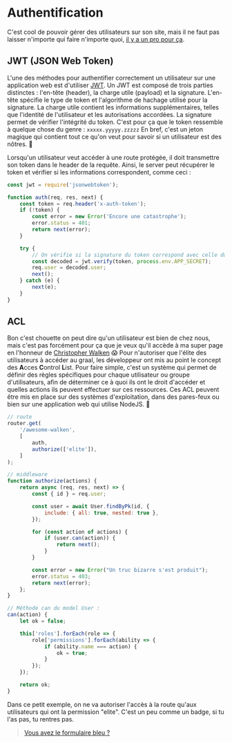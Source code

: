 

# Authentification
C'est cool de pouvoir gérer des utilisateurs sur son site, mais il ne faut pas laisser n'importe qui faire n'importe quoi, [il y a un pro pour ça](https://www.youtube.com/@nqtv/videos).

## JWT (JSON Web Token)
L'une des méthodes pour authentifier correctement un utilisateur sur une application web est d'utiliser [JWT](https://kourou.oclock.io/ressources/fiche-recap/le-cas-jwt/).
Un JWT est composé de trois parties distinctes : l'en-tête (header), la charge utile (payload) et la signature. L'en-tête spécifie le type de token et l'algorithme de hachage utilisé pour la signature. La charge utile contient les informations supplémentaires, telles que l'identité de l'utilisateur et les autorisations accordées. La signature permet de vérifier l'intégrité du token.
C'est pour ça que le token ressemble à quelque chose du genre : `xxxxx.yyyyy.zzzzz`
En bref, c'est un jeton magique qui contient tout ce qu'on veut pour savoir si un utilisateur est des nôtres. 👀

Lorsqu'un utilisateur veut accéder à une route protégée, il doit transmettre son token dans le header de la requête.
Ainsi, le server peut récupérer le token et vérifier si les informations correspondent, comme ceci :
```js
const jwt = require('jsonwebtoken');

function auth(req, res, next) {
    const token = req.header('x-auth-token');
    if (!token) {
        const error = new Error('Encore une catastrophe');
        error.status = 401;
        return next(error);
    }

    try {
	    // On vérifie si la signature du token correspond avec celle du server
        const decoded = jwt.verify(token, process.env.APP_SECRET);
        req.user = decoded.user;
        next();
    } catch (e) {
        next(e);
    }
}
```

## ACL
Bon c'est chouette on peut dire qu'un utilisateur est bien de chez nous, mais c'est pas forcément pour ça que je veux qu'il accède à ma super page en l'honneur de [Christopher Walken](https://www.youtube.com/watch?v=wCDIYvFmgW8) 😱
Pour n'autoriser que l'élite des utilisateurs à accéder au graal, les développeur ont mis au point le concept des **A**cces **C**ontrol **L**ist.
Pour faire simple, c'est un système qui permet de définir des règles spécifiques pour chaque utilisateur ou groupe d'utilisateurs, afin de déterminer ce à quoi ils ont le droit d'accéder et quelles actions ils peuvent effectuer sur ces ressources.
Ces ACL peuvent être mis en place sur des systèmes d'exploitation, dans des pares-feux ou bien sur une application web qui utilise NodeJS. 🥳

```js
// route
router.get(
    '/awesome-walken',
    [
        auth,
        authorize(['elite']),
    ]
);

// middleware
function authorize(actions) {
    return async (req, res, next) => {
        const { id } = req.user;

        const user = await User.findByPk(id, {
            include: { all: true, nested: true },
        });

        for (const action of actions) {
            if (user.can(action)) {
                return next();
            }
        }

        const error = new Error("Un truc bizarre s'est produit");
        error.status = 403;
        return next(error);
    };
}

// Méthode can du model User :
can(action) {
    let ok = false;

    this['roles'].forEach(role => {
        role['permissions'].forEach(ability => {
            if (ability.name === action) {
                ok = true;
            }
        });
    });

    return ok;
}
```

Dans ce petit exemple, on ne va autoriser l'accès à la route qu'aux utilisateurs qui ont la permission "elite".
C'est un peu comme un badge, si tu l'as pas, tu rentres pas.

> [Vous avez le formulaire bleu ?](https://www.youtube.com/watch?v=FdfIuw9o7Ys)
